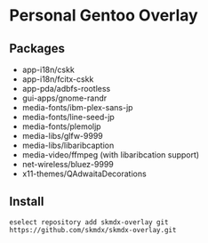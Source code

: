 # Personal Gentoo Overlay
## Packages
- app-i18n/cskk
- app-i18n/fcitx-cskk
- app-pda/adbfs-rootless
- gui-apps/gnome-randr
- media-fonts/ibm-plex-sans-jp
- media-fonts/line-seed-jp
- media-fonts/plemoljp
- media-libs/glfw-9999
- media-libs/libaribcaption
- media-video/ffmpeg (with libaribcation support)
- net-wireless/bluez-9999
- x11-themes/QAdwaitaDecorations

## Install
```
eselect repository add skmdx-overlay git https://github.com/skmdx/skmdx-overlay.git
```
